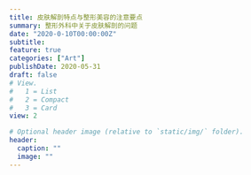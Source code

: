 ```yaml
---
title: 皮肤解剖特点与整形美容的注意要点
summary: 整形外科中关于皮肤解剖的问题 
date: "2020-0-10T00:00:00Z"
subtitle: 
feature: true
categories: ["Art"]
publishDate: 2020-05-31
draft: false
# View.
#   1 = List
#   2 = Compact
#   3 = Card
view: 2

# Optional header image (relative to `static/img/` folder).
header:
  caption: ""
  image: ""
---
```

